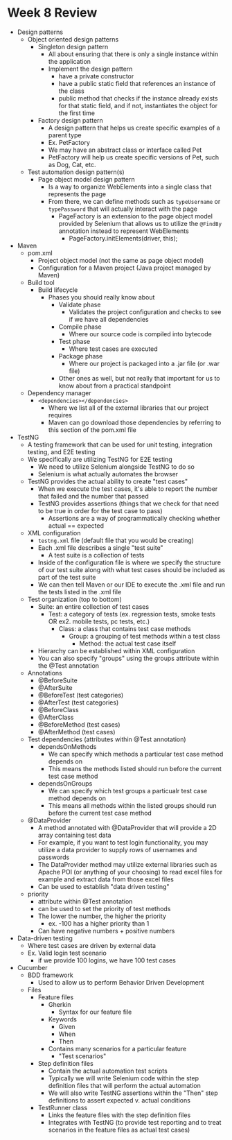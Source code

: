 # Week 8 Review

* Design patterns
    - Object oriented design patterns
        - Singleton design pattern
            - All about ensuring that there is only a single instance within the application
            - Implement the design pattern
                - have a private constructor
                - have a public static field that references an instance of the class
                - public method that checks if the instance already exists for that static field, and if not, instantiates the object for the first time
        - Factory design pattern
            - A design pattern that helps us create specific examples of a parent type
            - Ex. PetFactory
            - We may have an abstract class or interface called Pet
            - PetFactory will help us create specific versions of Pet, such as Dog, Cat, etc.
    - Test automation design pattern(s)
        - Page object model design pattern
            - Is a way to organize WebElements into a single class that represents the page
            - From there, we can define methods such as `typeUsername` or `typePassword` that will actually interact with the page
                - PageFactory is an extension to the page object model provided by Selenium that allows us to utilize the `@FindBy` annotation instead to represent WebElements
                    - PageFactory.initElements(driver, this);
* Maven
    - pom.xml
        - Project object model (not the same as page object model)
        - Configuration for a Maven project (Java project managed by Maven)
    - Build tool
        - Build lifecycle
            - Phases you should really know about
                - Validate phase
                    - Validates the project configuration and checks to see if we have all dependencies
                - Compile phase
                    - Where our source code is compiled into bytecode
                - Test phase
                    - Where test cases are executed
                - Package phase
                    - Where our project is packaged into a .jar file (or .war file)
                - Other ones as well, but not really that important for us to know about from a practical standpoint
    - Dependency manager
        - `<dependencies></dependencies>`
            - Where we list all of the external libraries that our project requires
            - Maven can go download those dependencies by referring to this section of the pom.xml file
* TestNG
    - A testing framework that can be used for unit testing, integration testing, and E2E testing
    - We specifically are utilizing TestNG for E2E testing
        - We need to utilize Selenium alongside TestNG to do so
        - Selenium is what actually automates the browser
    - TestNG provides the actual ability to create "test cases"
        - When we execute the test cases, it's able to report the number that failed and the number that passed
        - TestNG provides assertions (things that we check for that need to be true in order for the test case to pass)
            - Assertions are a way of programmatically checking whether actual == expected
    - XML configuration
        - `testng.xml` file (default file that you would be creating)
        - Each .xml file describes a single "test suite"
            - A test suite is a collection of tests
        - Inside of the configuration file is where we specify the structure of our test suite along with what test cases should be included as part of the test suite
        - We can then tell Maven or our IDE to execute the .xml file and run the tests listed in the .xml file
    - Test organization (top to bottom)
        - Suite: an entire collection of test cases
            - Test: a category of tests (ex. regression tests, smoke tests OR ex2. mobile tests, pc tests, etc.)
                - Class: a class that contains test case methods
                    - Group: a grouping of test methods within a test class
                        - Method: the actual test case itself
        - Hierarchy can be established within XML configuration
        - You can also specify "groups" using the groups attribute within the @Test annotation
    - Annotations
        - @BeforeSuite
        - @AfterSuite
        - @BeforeTest (test categories)
        - @AfterTest (test categories)
        - @BeforeClass
        - @AfterClass
        - @BeforeMethod (test cases)
        - @AfterMethod  (test cases)
    - Test dependencies (attributes within @Test annotation)
        - dependsOnMethods
            - We can specify which methods a particular test case method depends on
            - This means the methods listed should run before the current test case method
        - dependsOnGroups
            - We can specify which test groups a particualr test case method depends on
            - This means all methods within the listed groups should run before the current test case method
    - @DataProvider
        - A method annotated with @DataProvider that will provide a 2D array containing test data
        - For example, if you want to test login functionality, you may utilize a data provider to supply rows of usernames and passwords
        - The DataProvider method may utilize external libraries such as Apache POI (or anything of your choosing) to read excel files for example and extract data from those excel files
        - Can be used to establish "data driven testing"
    - priority
        - attribute within @Test annotation
        - can be used to set the priority of test methods
        - The lower the number, the higher the priority
            - ex. -100 has a higher priority than 1
        - Can have negative numbers + positive numbers
* Data-driven testing
    - Where test cases are driven by external data
    - Ex. Valid login test scenario
        - if we provide 100 logins, we have 100 test cases
* Cucumber
    - BDD framework
        - Used to allow us to perform Behavior Driven Development
    - Files
        - Feature files
            - Gherkin
                - Syntax for our feature file
            - Keywords
                - Given
                - When
                - Then
            - Contains many scenarios for a particular feature
                - "Test scenarios"
        - Step definition files
            - Contain the actual automation test scripts
            - Typically we will write Selenium code within the step definition files that will perform the actual automation
            - We will also write TestNG assertions within the "Then" step definitions to assert expected v. actual conditions
        - TestRunner class
            - Links the feature files with the step definition files
            - Integrates with TestNG (to provide test reporting and to treat scenarios in the feature files as actual test cases)
